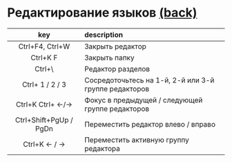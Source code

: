 # Редактирование языков [(back)](../readme.md)

| key | description |
| :-: | :-- |
| Ctrl+F4, Ctrl+W | Закрыть редактор |
| Ctrl+K F | Закрыть папку |
| Ctrl+\ | Редактор разделов |
| Ctrl+ 1 / 2 / 3 | Сосредоточьтесь на 1-й, 2-й или 3-й группе редакторов |
| Ctrl+K Ctrl+ ←/→ | Фокус в предыдущей / следующей группе редакторов |
| Ctrl+Shift+PgUp / PgDn | Переместить редактор влево / вправо |
| Ctrl+K ← / → | Переместить активную группу редактора |
